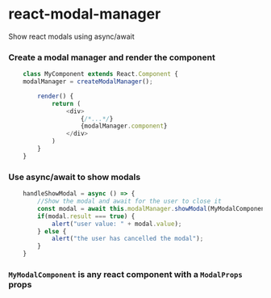 # react-modal-manager
Show react modals using async/await

### Create a modal manager and render the component
```js
    class MyComponent extends React.Component {
    modalManager = createModalManager();

        render() {
            return (
                <div>
                    {/*...*/}
                    {modalManager.component}
                </div>
            )
        }
    }

```

###  Use async/await to show modals

```js
    handleShowModal = async () => {
        //Show the modal and await for the user to close it
        const modal = await this.modalManager.showModal(MyModalComponent, { myParams: "a" },  { myValue: "b" } );
        if(modal.result === true) {
            alert("user value: " + modal.value);
        } else {
            alert("the user has cancelled the modal");
        }
    }
```

### `MyModalComponent` is any react component with a `ModalProps` props